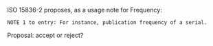 ISO 15836-2 proposes, as a usage note for Frequency:

    NOTE 1 to entry: For instance, publication frequency of a serial.

Proposal: accept or reject?
